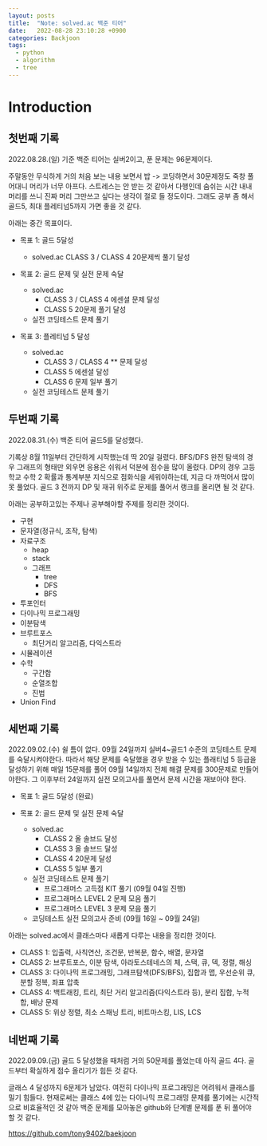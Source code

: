 ```yaml
---
layout: posts
title:  "Note: solved.ac 백준 티어"
date:   2022-08-28 23:10:28 +0900
categories: Backjoon
tags:
  - python
  - algorithm
  - tree
---
```


# Introduction

## 첫번째 기록

2022.08.28.(일) 기준 백준 티어는 실버2이고, 푼 문제는 96문제이다.

주말동안 무식하게 거의 처음 보는 내용 보면서 밥 -> 코딩하면서 30문제정도 죽창 풀어대니 머리가 너무 아프다. 스트레스는 안 받는 것 같아서 다행인데 숨쉬는 시간 내내 머리를 쓰니 진짜 머리 그만쓰고 싶다는 생각이 절로 들 정도이다. 그래도 공부 좀 해서 골드5, 최대 플레티넘5까지 가면 좋을 것 같다.

아래는 중간 목표이다.

- 목표 1: 골드 5달성

  * solved.ac CLASS 3 / CLASS 4 20문제씩 풀기 달성

- 목표 2: 골드 문제 및 실전 문제 숙달

  * solved.ac
    * CLASS 3 / CLASS 4 에센셜 문제 달성
    * CLASS 5 20문제 풀기 달성
  * 실전 코딩테스트 문제 풀기

- 목표 3: 플레티넘 5 달성

  * solved.ac
    * CLASS 3 / CLASS 4 ** 문제 달성
    * CLASS 5 에센셜 달성
    * CLASS 6 문제 일부 풀기
  * 실전 코딩테스트 문제 풀기

## 두번째 기록

2022.08.31.(수) 백준 티어 골드5를 달성했다.

기록상 8월 11일부터 간단하게 시작했는데 딱 20일 걸렸다. BFS/DFS 완전 탐색의 경우 그래프의 형태만 외우면 응용은 쉬워서 덕분에 점수을 많이 올렸다. DP의 경우 고등학교 수학 2 확률과 통계부분 지식으로 점화식을 세워야하는데, 지금 다 까먹어서 많이 못 풀었다. 골드 3 전까지 DP 및 재귀 위주로 문제를 풀어서 랭크를 올리면 될 것 같다.

아래는 공부하고있는 주제나 공부해야할 주제를 정리한 것이다.

* 구현
* 문자열(정규식, 조작, 탐색)
* 자료구조
  * heap
  * stack
  * 그래프
    * tree
    * DFS
    * BFS
* 투포인터
* 다이나믹 프로그래밍
* 이분탐색
* 브루트포스
  * 최단거리 알고리즘, 다익스트라
* 시뮬레이션
* 수학
  * 구간합
  * 순열조합
  * 진법
* Union Find

## 세번째 기록

2022.09.02.(수) 쉴 틈이 없다. 09월 24일까지 실버4~골드1 수준의 코딩테스트 문제를 숙달시켜야한다. 따라서 해당 문제를 숙달했을 경우 받을 수 있는 플래티넘 5 등급을 달성하기 위해 매일 15문제를 풀어 09월 14일까지 전체 해결 문제를 300문제로 만들어야한다. 그 이후부터 24일까지 실전 모의고사를 풀면서 문제 시간을 재보아야 한다.

- 목표 1: 골드 5달성 (완료)

- 목표 2: 골드 문제 및 실전 문제 숙달
  * solved.ac
    * CLASS 2 올 솔브드 달성
    * CLASS 3 올 솔브드 달성
    * CLASS 4 20문제 달성
    * CLASS 5 일부 풀기
  * 실전 코딩테스트 문제 풀기
    * 프로그래머스 고득점 KIT 풀기 (09월 04일 진행)
    * 프로그래머스 LEVEL 2 문제 모음 풀기
    * 프로그래머스 LEVEL 3 문제 모음 풀기
  * 코딩테스트 실전 모의고사 준비 (09월 16일 ~ 09월 24일)

아래는 solved.ac에서 클래스마다 새롭게 다루는 내용을 정리한 것이다.

- CLASS 1: 입출력, 사칙연산, 조건문, 반복문, 함수, 배열, 문자열
- CLASS 2: 브루트포스, 이분 탐색, 아라토스테네스의 체, 스택, 큐, 덱, 정렬, 해싱
- CLASS 3: 다이나믹 프로그래밍, 그래프탐색(DFS/BFS), 집합과 맵, 우선순위 큐, 분할 정복, 좌표 압축
- CLASS 4: 백트래킹, 트리, 최단 거리 알고리즘(다익스트라 등), 분리 집합, 누적 합, 배낭 문제
- CLASS 5: 위상 정렬, 최소 스패닝 트리, 비트마스킹, LIS, LCS

## 네번째 기록

2022.09.09.(금) 골드 5 달성했을 때처럼 거의 50문제를 풀었는데 아직 골드 4다. 골드부터 확실하게 점수 올리기가 힘든 것 같다.

글래스 4 달성까지 6문제가 남았다. 여전히 다이나믹 프로그래밍은 어려워서 클래스를 밀기 힘들다. 현재로써는 클래스 4에 있는 다이나믹 프로그래밍 문제를 풀기에는 시간적으로 비효율적인 것 같아 백준 문제를 모아놓은 github와 단계별 문제를 푼 뒤 풀어야 할 것 같다.

https://github.com/tony9402/baekjoon
